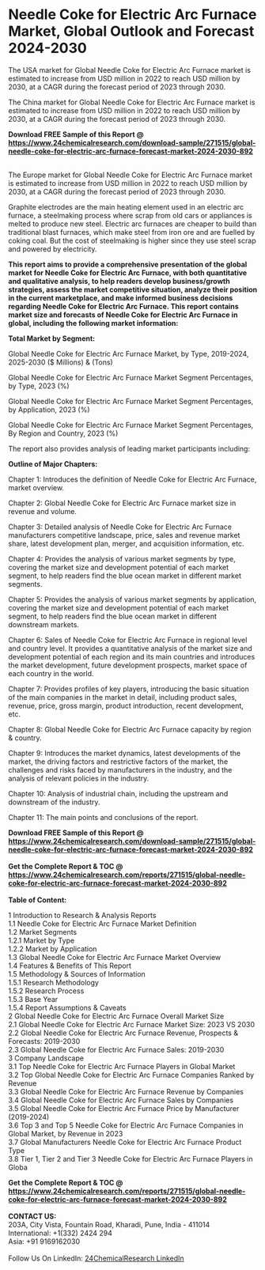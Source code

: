 <h1>Needle Coke for Electric Arc Furnace Market, Global Outlook and Forecast 2024-2030</h1><p>The USA market for Global Needle Coke for Electric Arc Furnace market is estimated to increase from USD million in 2022 to reach USD million by 2030, at a CAGR during the forecast period of 2023 through 2030.</p><p>
</p><p>The China market for Global Needle Coke for Electric Arc Furnace market is estimated to increase from USD million in 2022 to reach USD million by 2030, at a CAGR during the forecast period of 2023 through 2030.</p><div><b>Download FREE Sample of this Report @ 
            <a href="https://www.24chemicalresearch.com/download-sample/271515/global-needle-coke-for-electric-arc-furnace-forecast-market-2024-2030-892">
            https://www.24chemicalresearch.com/download-sample/271515/global-needle-coke-for-electric-arc-furnace-forecast-market-2024-2030-892</a></b></div><br><p>
</p><p>The Europe market for Global Needle Coke for Electric Arc Furnace market is estimated to increase from USD million in 2022 to reach USD million by 2030, at a CAGR during the forecast period of 2023 through 2030.</p><p>
Graphite electrodes are the main heating element used in an electric arc furnace, a steelmaking process where scrap from old cars or appliances is melted to produce new steel. Electric arc furnaces are cheaper to build than traditional blast furnaces, which make steel from iron ore and are fuelled by coking coal. But the cost of steelmaking is higher since they use steel scrap and powered by electricity.</p><p>
<strong>This report aims to provide a comprehensive presentation of the global market for Needle Coke for Electric Arc Furnace, with both quantitative and qualitative analysis, to help readers develop business/growth strategies, assess the market competitive situation, analyze their position in the current marketplace, and make informed business decisions regarding Needle Coke for Electric Arc Furnace. This report contains market size and forecasts of Needle Coke for Electric Arc Furnace in global, including the following market information:</strong></p><p>
</p><p>
<strong>Total Market by Segment:</strong></p><p>
Global Needle Coke for Electric Arc Furnace Market, by Type, 2019-2024, 2025-2030 ($ Millions) &amp; (Tons)</p><p>
Global Needle Coke for Electric Arc Furnace Market Segment Percentages, by Type, 2023 (%)</p><p>
</p><p>
Global Needle Coke for Electric Arc Furnace Market Segment Percentages, by Application, 2023 (%)</p><p>
</p><p>
Global Needle Coke for Electric Arc Furnace Market Segment Percentages, By Region and Country, 2023 (%)</p><p>
</p><p>
The report also provides analysis of leading market participants including:</p><p>
</p><p>
</p><p>
</p><p><strong>Outline of Major Chapters:</strong></p><p>
</p><p>Chapter 1: Introduces the definition of Needle Coke for Electric Arc Furnace, market overview.</p><p>
Chapter 2: Global Needle Coke for Electric Arc Furnace market size in revenue and volume.</p><p>
Chapter 3: Detailed analysis of Needle Coke for Electric Arc Furnace manufacturers competitive landscape, price, sales and revenue market share, latest development plan, merger, and acquisition information, etc.</p><p>
Chapter 4: Provides the analysis of various market segments by type, covering the market size and development potential of each market segment, to help readers find the blue ocean market in different market segments.</p><p>
Chapter 5: Provides the analysis of various market segments by application, covering the market size and development potential of each market segment, to help readers find the blue ocean market in different downstream markets.</p><p>
Chapter 6: Sales of Needle Coke for Electric Arc Furnace in regional level and country level. It provides a quantitative analysis of the market size and development potential of each region and its main countries and introduces the market development, future development prospects, market space of each country in the world.</p><p>
Chapter 7: Provides profiles of key players, introducing the basic situation of the main companies in the market in detail, including product sales, revenue, price, gross margin, product introduction, recent development, etc.</p><p>
Chapter 8: Global Needle Coke for Electric Arc Furnace capacity by region &amp; country.</p><p>
Chapter 9: Introduces the market dynamics, latest developments of the market, the driving factors and restrictive factors of the market, the challenges and risks faced by manufacturers in the industry, and the analysis of relevant policies in the industry.</p><p>
Chapter 10: Analysis of industrial chain, including the upstream and downstream of the industry.</p><p>
Chapter 11: The main points and conclusions of the report.</p><div><b>Download FREE Sample of this Report @ 
            <a href="https://www.24chemicalresearch.com/download-sample/271515/global-needle-coke-for-electric-arc-furnace-forecast-market-2024-2030-892">
            https://www.24chemicalresearch.com/download-sample/271515/global-needle-coke-for-electric-arc-furnace-forecast-market-2024-2030-892</a></b></div><br><div><b>Get the Complete Report & TOC @ 
            <a href="https://www.24chemicalresearch.com/reports/271515/global-needle-coke-for-electric-arc-furnace-forecast-market-2024-2030-892">
            https://www.24chemicalresearch.com/reports/271515/global-needle-coke-for-electric-arc-furnace-forecast-market-2024-2030-892</a></b></div><br>
            <b>Table of Content:</b><p>1 Introduction to Research & Analysis Reports<br />
    1.1 Needle Coke for Electric Arc Furnace Market Definition<br />
    1.2 Market Segments<br />
        1.2.1 Market by Type<br />
        1.2.2 Market by Application<br />
    1.3 Global Needle Coke for Electric Arc Furnace Market Overview<br />
    1.4 Features & Benefits of This Report<br />
    1.5 Methodology & Sources of Information<br />
        1.5.1 Research Methodology<br />
        1.5.2 Research Process<br />
        1.5.3 Base Year<br />
        1.5.4 Report Assumptions & Caveats<br />
2 Global Needle Coke for Electric Arc Furnace Overall Market Size<br />
    2.1 Global Needle Coke for Electric Arc Furnace Market Size: 2023 VS 2030<br />
    2.2 Global Needle Coke for Electric Arc Furnace Revenue, Prospects & Forecasts: 2019-2030<br />
    2.3 Global Needle Coke for Electric Arc Furnace Sales: 2019-2030<br />
3 Company Landscape<br />
    3.1 Top Needle Coke for Electric Arc Furnace Players in Global Market<br />
    3.2 Top Global Needle Coke for Electric Arc Furnace Companies Ranked by Revenue<br />
    3.3 Global Needle Coke for Electric Arc Furnace Revenue by Companies<br />
    3.4 Global Needle Coke for Electric Arc Furnace Sales by Companies<br />
    3.5 Global Needle Coke for Electric Arc Furnace Price by Manufacturer (2019-2024)<br />
    3.6 Top 3 and Top 5 Needle Coke for Electric Arc Furnace Companies in Global Market, by Revenue in 2023<br />
    3.7 Global Manufacturers Needle Coke for Electric Arc Furnace Product Type<br />
    3.8 Tier 1, Tier 2 and Tier 3 Needle Coke for Electric Arc Furnace Players in Globa</p><div><b>Get the Complete Report & TOC @ 
            <a href="https://www.24chemicalresearch.com/reports/271515/global-needle-coke-for-electric-arc-furnace-forecast-market-2024-2030-892">
            https://www.24chemicalresearch.com/reports/271515/global-needle-coke-for-electric-arc-furnace-forecast-market-2024-2030-892</a></b></div><br><b>CONTACT US:</b><br>
            203A, City Vista, Fountain Road, Kharadi, Pune, India - 411014<br>
            International: +1(332) 2424 294<br>
            Asia: +91 9169162030 <br><br>
            Follow Us On LinkedIn: <a href="https://www.linkedin.com/company/24chemicalresearch/">24ChemicalResearch LinkedIn</a>